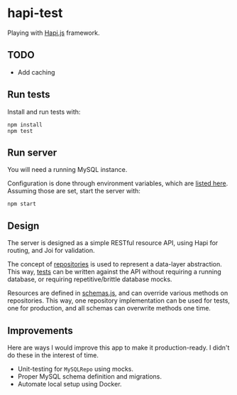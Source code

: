 # hapi-test

Playing with [Hapi.js](http://hapijs.com/) framework.

## TODO

 * Add caching

## Run tests

Install and run tests with:

```
npm install
npm test
```

## Run server

You will need a running MySQL instance.

Configuration is done through environment variables, which
are [listed here](./lib/config.js). Assuming those are set,
start the server with:

```
npm start
```

## Design

The server is designed as a simple RESTful resource API,
using Hapi for routing, and Joi for validation.

The concept of [repositories](./lib/repos) is used to represent
a data-layer abstraction. This way, [tests](./test/server-test.js)
can be written against the API without requiring a running database,
or requiring repetitive/brittle database mocks.

Resources are defined in [schemas.js](./lib/schemas.js),
and can override various methods on repositories. This way, one
repository implementation can be used for tests, one for
production, and all schemas can overwrite methods one time.

## Improvements

Here are ways I would improve this app to make it production-ready.
I didn't do these in the interest of time.

 * Unit-testing for `MySQLRepo` using mocks.
 * Proper MySQL schema definition and migrations.
 * Automate local setup using Docker.
